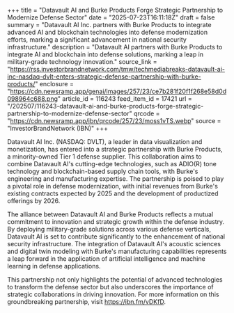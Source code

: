 +++
title = "Datavault AI and Burke Products Forge Strategic Partnership to Modernize Defense Sector"
date = "2025-07-23T16:11:18Z"
draft = false
summary = "Datavault AI Inc. partners with Burke Products to integrate advanced AI and blockchain technologies into defense modernization efforts, marking a significant advancement in national security infrastructure."
description = "Datavault AI partners with Burke Products to integrate AI and blockchain into defense solutions, marking a leap in military-grade technology innovation."
source_link = "https://rss.investorbrandnetwork.com/tmw/techmediabreaks-datavault-ai-inc-nasdaq-dvlt-enters-strategic-defense-partnership-with-burke-products/"
enclosure = "https://cdn.newsramp.app/genai/images/257/23/ce7b281f20f1f268e58d0d098964c688.png"
article_id = 116243
feed_item_id = 17421
url = "/202507/116243-datavault-ai-and-burke-products-forge-strategic-partnership-to-modernize-defense-sector"
qrcode = "https://cdn.newsramp.app/ibn/qrcode/257/23/moss1vTS.webp"
source = "InvestorBrandNetwork (IBN)"
+++

<p>Datavault AI Inc. (NASDAQ: DVLT), a leader in data visualization and monetization, has entered into a strategic partnership with Burke Products, a minority-owned Tier 1 defense supplier. This collaboration aims to combine Datavault AI's cutting-edge technologies, such as ADIO(R) tone technology and blockchain-based supply chain tools, with Burke's engineering and manufacturing expertise. The partnership is poised to play a pivotal role in defense modernization, with initial revenues from Burke's existing contracts expected by 2025 and the development of productized offerings by 2026.</p><p>The alliance between Datavault AI and Burke Products reflects a mutual commitment to innovation and strategic growth within the defense industry. By deploying military-grade solutions across various defense verticals, Datavault AI is set to contribute significantly to the enhancement of national security infrastructure. The integration of Datavault AI's acoustic sciences and digital twin modeling with Burke's manufacturing capabilities represents a leap forward in the application of artificial intelligence and machine learning in defense applications.</p><p>This partnership not only highlights the potential of advanced technologies to transform the defense sector but also underscores the importance of strategic collaborations in driving innovation. For more information on this groundbreaking partnership, visit <a href='https://ibn.fm/vDKfD' rel='nofollow' target='_blank'>https://ibn.fm/vDKfD</a>.</p>